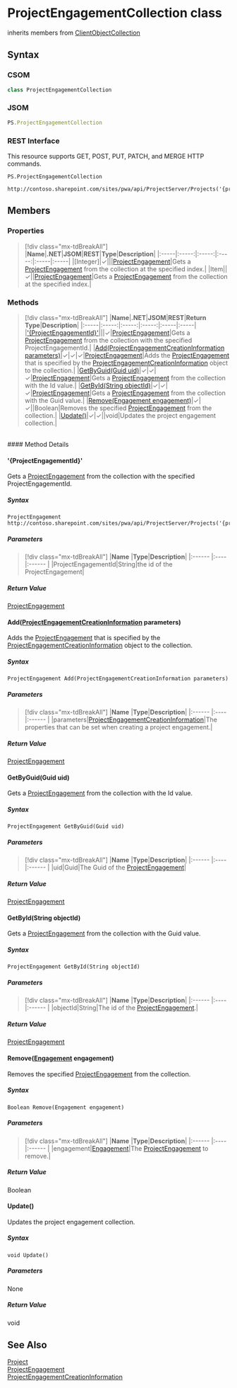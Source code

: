 [comment]: # (Name:ProjectEngagementCollection)
[comment]: # (Name:Microsoft.ProjectServer.ProjectEngagementCollection)
[comment]: # (Type:class)
[comment]: # (Status:Verified)

# <a name="name"></a>ProjectEngagementCollection class

inherits members from [ClientObjectCollection<ProjectEngagement>](https://msdn.microsoft.com/EN-US/library/ee539303)<br/>

<a name="description"></a>

## <a name="syntax"></a>Syntax

### CSOM

```cs
class ProjectEngagementCollection 
```
### JSOM

```javascript
PS.ProjectEngagementCollection
```
### REST Interface

This resource supports GET, POST, PUT, PATCH, and MERGE HTTP commands.

```
PS.ProjectEngagementCollection

http://contoso.sharepoint.com/sites/pwa/api/ProjectServer/Projects('{projectid}')/Engagements
```

## <a name="members"></a>Members

### <a name="properties"></a>Properties
> [!div class="mx-tdBreakAll"]
|**Name**|**.NET**|**JSOM**|**REST**|**Type**|**Description**|
|:-----|:-----:|:-----:|:-----:|:-----|:-----|
|<a name="[Integer]"></a>[Integer]|&#x2713;|||[ProjectEngagement](ProjectEngagement.md)|Gets a [ProjectEngagement](ProjectEngagement.md) from the collection at the specified index.|
|<a name="Item"></a>Item||&#x2713;||[ProjectEngagement](ProjectEngagement.md)|Gets a [ProjectEngagement](ProjectEngagement.md) from the collection at the specified index.|

### <a name="methods"></a>Methods
> [!div class="mx-tdBreakAll"]
|**Name**|**.NET**|**JSOM**|**REST**|**Return Type**|**Description**|
|:-----|:-----:|:-----:|:-----:|:-----|:-----|
|[&#39;{ProjectEngagementId}&#39;](#&#39;{ProjectEngagementId}&#39;)|||&#x2713;|[ProjectEngagement](ProjectEngagement.md)|Gets a [ProjectEngagement](ProjectEngagement.md) from the collection with the specified ProjectEngagementId.|
|[Add(ProjectEngagementCreationInformation parameters)](#Add_[ProjectEngagementCreationInformation]_ProjectEngagementCreationInformation.md__parameters_)|&#x2713;|&#x2713;|&#x2713;|[ProjectEngagement](ProjectEngagement.md)|Adds the [ProjectEngagement](ProjectEngagement.md) that is specified by the [ProjectEngagementCreationInformation](ProjectEngagementCreationInformation.md) object to the collection.|
|[GetByGuid(Guid uid)](#GetByGuid_Guid_uid_)|&#x2713;|&#x2713;|&#x2713;|[ProjectEngagement](ProjectEngagement.md)|Gets a [ProjectEngagement](ProjectEngagement.md) from the collection with the Id value.|
|[GetById(String objectId)](#GetById_String_objectId_)|&#x2713;|&#x2713;|&#x2713;|[ProjectEngagement](ProjectEngagement.md)|Gets a [ProjectEngagement](ProjectEngagement.md) from the collection with the Guid value.|
|[Remove(Engagement engagement)](#Remove_[Engagement]_Engagement.md__engagement_)|&#x2713;|&#x2713;||Boolean|Removes the specified [ProjectEngagement](ProjectEngagement.md) from the collection.|
|[Update()](#Update__)|&#x2713;|&#x2713;||void|Updates the project engagement collection.|

<br/>
#### Method Details

#### <a name="&#39;{ProjectEngagementId}&#39;"></a>&#39;{ProjectEngagementId}&#39;
 
Gets a [ProjectEngagement](ProjectEngagement.md) from the collection with the specified ProjectEngagementId.

##### Syntax

```
ProjectEngagement http://contoso.sharepoint.com/sites/pwa/api/ProjectServer/Projects('{projectid}')/Engagements('{ProjectEngagementId}')
```

##### Parameters
> [!div class="mx-tdBreakAll"]
|**Name** |**Type**|**Description**|
|:------ |:----|:------ |
|ProjectEngagementId|String|the id of the ProjectEngagement|

##### Return Value

[ProjectEngagement](ProjectEngagement.md)

#### <a name="Add_[ProjectEngagementCreationInformation]_ProjectEngagementCreationInformation.md__parameters_"></a>Add([ProjectEngagementCreationInformation](ProjectEngagementCreationInformation.md) parameters)
 
Adds the [ProjectEngagement](ProjectEngagement.md) that is specified by the [ProjectEngagementCreationInformation](ProjectEngagementCreationInformation.md) object to the collection.

##### Syntax

```
ProjectEngagement Add(ProjectEngagementCreationInformation parameters)
```

##### Parameters
> [!div class="mx-tdBreakAll"]
|**Name** |**Type**|**Description**|
|:------ |:----|:------ |
|parameters|[ProjectEngagementCreationInformation](ProjectEngagementCreationInformation.md)|The properties that can be set when creating a project engagement.|

##### Return Value

[ProjectEngagement](ProjectEngagement.md)

#### <a name="GetByGuid_Guid_uid_"></a>GetByGuid(Guid uid)
 
Gets a [ProjectEngagement](ProjectEngagement.md) from the collection with the Id value.

##### Syntax

```
ProjectEngagement GetByGuid(Guid uid)
```

##### Parameters
> [!div class="mx-tdBreakAll"]
|**Name** |**Type**|**Description**|
|:------ |:----|:------ |
|uid|Guid|The Guid of the [ProjectEngagement](ProjectEngagement.md)|

##### Return Value

[ProjectEngagement](ProjectEngagement.md)

#### <a name="GetById_String_objectId_"></a>GetById(String objectId)
 
Gets a [ProjectEngagement](ProjectEngagement.md) from the collection with the Guid value.

##### Syntax

```
ProjectEngagement GetById(String objectId)
```

##### Parameters
> [!div class="mx-tdBreakAll"]
|**Name** |**Type**|**Description**|
|:------ |:----|:------ |
|objectId|String|The id of the [ProjectEngagement](ProjectEngagement.md).|

##### Return Value

[ProjectEngagement](ProjectEngagement.md)

#### <a name="Remove_[Engagement]_Engagement.md__engagement_"></a>Remove([Engagement](Engagement.md) engagement)
 
Removes the specified [ProjectEngagement](ProjectEngagement.md) from the collection.

##### Syntax

```
Boolean Remove(Engagement engagement)
```

##### Parameters
> [!div class="mx-tdBreakAll"]
|**Name** |**Type**|**Description**|
|:------ |:----|:------ |
|engagement|[Engagement](Engagement.md)|The [ProjectEngagement](ProjectEngagement.md) to remove.|

##### Return Value

Boolean

#### <a name="Update__"></a>Update()
 
Updates the project engagement collection.

##### Syntax

```
void Update()
```

##### Parameters

None

##### Return Value

void

## <a name="seeAlso"></a>See Also

[Project](Project.md)<br/>
[ProjectEngagement](ProjectEngagement.md)<br/>
[ProjectEngagementCreationInformation](ProjectEngagementCreationInformation.md)<br/>
